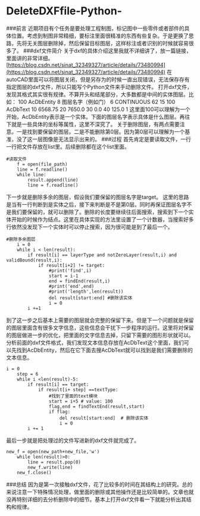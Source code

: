 # DeleteDXFfile-Python-
###前言
近期项目有个任务是要处理工程制图，标记图中一些零件或者部件的具体位置。考虑到制图非常精细，要标注里面很精准的东西有些复杂。于是更换了思路，先将无关图层删除掉，然后保留目标图层，这样标注或者识别的时候就容易很多了。
###dxf文件简介
关于dxf的具体介绍这里我就不详细讲了，放一篇链接，里面讲的非常详细。
[https://blog.csdn.net/sinat_32349327/article/details/73480994](https://blog.csdn.net/sinat_32349327/article/details/73480994)
在autoCAD里面可以将图层关闭，但是另存为的时候一直出现错误，无法保存存有指定图层的dxf文件，所以只能写个Python文件来手动删除文件。
打开dxf文件，发现其格式其实很有规律。不算开头和结尾部分，大多数都是中间的实体图层。比如：
100
AcDbEntity
  8
图层名字（例如门）
  6
CONTINUOUS
 62
    15
100
AcDbText
 10
6568.75
 20
7650.0
 30
0.0
 40
125.0
  1
这里面100可以理解为一个开始，AcDbEntity表示是一个实体。下面的图层名字表示具体是什么图层。再往下就是一些具体的坐标等属性，这里不深究了。
关于删除图层，有两点需要注意。一是找到要保留的图层。二是不能删除第0层。因为第0层可以理解为一个基准，没了这一层图像是无法显示出来的。
###过程
首先肯定是要读取文件，一行一行把文件存放在list里。后续删除都在这个list里面。
```
#读取文件
    f = open(file_path)
    line = f.readline()
    while line:
        result.append(line)
        line = f.readline()
```
下一步就是删除多余的图层，假设我们要保留的图层名字是target。
这里的思路是当有一行判断到是实体之后，接下来判断是不是第0层。同时再保证图层名字不是我们要保留的，就可以删除了。删除的长度要继续往后面搜索，搜索到下一个实体开始的时候作为结点。这里在具体实现的方法里设置了一个计数器，当搜索好多行依然没发现下一个实体时可以停止搜索，因为很可能是到了最后一个。
```
#删除多余图层
    i = 0
    while i < len(result):
        if result[i] == layerType and notZeroLayer(result,i) and validBound(result,i):
            if result[i+2] != target:
                #print('find',i)
                start = i-1
                end = findEnd(result,i)
                #print('end',end)
                #print('length',len(result))
                del result[start:end] #删除该实体
                i = 0
        i +=1
```
到了这一步之后基本上需要的图层就会完整的保留下来。但是下一个问题就是保留的图层里面含有很多文字信息，这些信息会干扰下一步程序的运行。这里将对保留的图层做进一步的优化，把里面的文字信息去掉，只留下需要的图形形状就可以。 分析前面的dxf文件格式，我们发现文本信息存放在AcDbText这个里面，我们可以先找到AcDbEntity，然后在它下面去搜AcDbText就可以找到是我们需要删除的文本信息。
```
i = 0
    step = 6
    while i <len(result)-5:
        if result[i] == target:
            if result[i+ step] ==textType:
                #找到了里面的text模块
                start = i+5 # value: 100
                flag,end = findTextEnd(result,start)
                if flag:
                    del result[start:end]  # 删除该实体
                    i = 0
        i += 1
```
最后一步就是把处理过的文件写进新的dxf文件就完成了。
```
new_f = open(new_path+new_file,'w')
    while len(result)>0:
        line = result.pop(0)
        new_f.write(line)
    new_f.close()
```
###总结
因为是第一次接触dxf文件，花了比较多的时间在其结构上的研究。总的来说注意一下特殊情况处理，做里面的删除或其他操作还是比较简单的。文章也就没再特别详细的去分析删除中的细节。基本上打开dxf文件看一下就能分析出其结构和规律。


